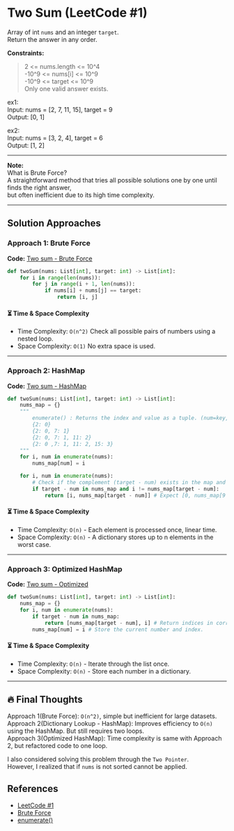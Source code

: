 # Two Sum (LeetCode #1)
Array of int `nums` and an integer `target`.  
Return the answer in any order.  

**Constraints:**  
> 2 <= nums.length <= 10^4  
> -10^9 <= nums[i] <= 10^9  
> -10^9 <= target <= 10^9  
> Only one valid answer exists.

ex1:  
Input: nums = [2, 7, 11, 15], target = 9  
Output: [0, 1]

ex2:  
Input: nums = [3, 2, 4], target = 6  
Output: [1, 2]

---

**Note:**  
What is Brute Force?  
A straightforward method that tries all possible solutions one by one until finds the right answer,  
but often inefficient due to its high time complexity.

---

## Solution Approaches
### Approach 1: Brute Force
**Code:** [Two sum - Brute Force](two_sum_brute_force.py)
```python
def twoSum(nums: List[int], target: int) -> List[int]:
    for i in range(len(nums)):
        for j in range(i + 1, len(nums)):
            if nums[i] + nums[j] == target:
                return [i, j]
```

#### ⏳ Time & Space Complexity
- Time Complexity: `O(n^2)` Check all possible pairs of numbers using a nested loop.
- Space Complexity: `O(1)` No extra space is used.

---

### Approach 2: HashMap
**Code:** [Two sum - HashMap](two_sum_hashmap.py)
```python
def twoSum(nums: List[int], target: int) -> List[int]:
    nums_map = {}
    """
        enumerate() : Returns the index and value as a tuple. (num=key, index=value)
        {2: 0}
        {2: 0, 7: 1}
        {2: 0, 7: 1, 11: 2}
        {2: 0 ,7: 1, 11: 2, 15: 3}
    """
    for i, num in enumerate(nums):
        nums_map[num] = i

    for i, num in enumerate(nums):
        # Check if the complement (target - num) exists in the map and ensure it is not the same index.
        if target - num in nums_map and i != nums_map[target - num]:
            return [i, nums_map[target - num]] # Expect [0, nums_map[9 - 2]] -> [0, 1]
```

#### ⏳ Time & Space Complexity
- Time Complexity: `O(n)` - Each element is processed once, linear time.
- Space Complexity: `O(n)` - A dictionary stores up to n elements in the worst case.

---

### Approach 3: Optimized HashMap
**Code:** [Two sum - Optimized](two_sum_optimized.py)
```python
def twoSum(nums: List[int], target: int) -> List[int]:
    nums_map = {}
    for i, num in enumerate(nums):
        if target - num in nums_map:
            return [nums_map[target - num], i] # Return indices in correct order.
        nums_map[num] = i # Store the current number and index.
```

#### ⏳ Time & Space Complexity
- Time Complexity: `O(n)` - Iterate through the list once.
- Space Complexity: `O(n)` - Store each number in a dictionary.

---

## 🔥 Final Thoughts
Approach 1(Brute Force): `O(n^2)`, simple but inefficient for large datasets.  
Approach 2(Dictionary Lookup - HashMap): Improves efficiency to `O(n)` using the HashMap. But still requires two loops.  
Approach 3(Optimized HashMap): Time complexity is same with Approach 2, but refactored code to one loop.  

I also considered solving this problem through the `Two Pointer`.   
However, I realized that if `nums` is not sorted cannot be applied.

## References
- [LeetCode #1](https://leetcode.com/problems/two-sum/)
- [Brute Force](https://www.geeksforgeeks.org/brute-force-approach-and-its-pros-and-cons/)
- [enumerate()]()